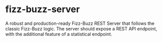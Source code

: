 # fizz-buzz-server
 A robust and production-ready Fizz-Buzz REST Server that follows the classic Fizz-Buzz logic. The server should expose a REST API endpoint, with the additional feature of a statistical endpoint.
